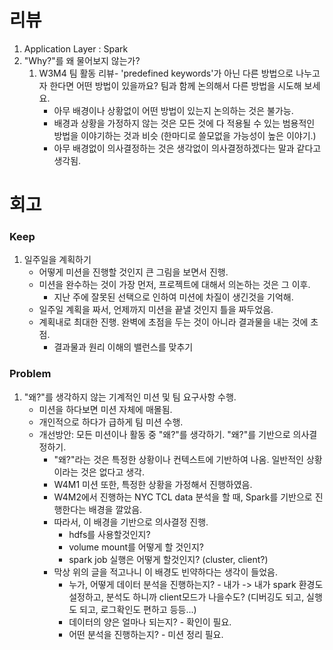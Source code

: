 # 리뷰
1. Application Layer : Spark
2. "Why?"를 왜 물어보지 않는가?
    1. W3M4 팀 활동 리뷰- 'predefined keywords'가 아닌 다른 방법으로 나누고자 한다면 어떤 방법이 있을까요? 팀과 함께 논의해서 다른 방법을 시도해 보세요.
        - 아무 배경이나 상황없이 어떤 방법이 있는지 논의하는 것은 불가능.
        - 배경과 상황을 가정하지 않는 것은 모든 것에 다 적용될 수 있는 범용적인 방법을 이야기하는 것과 비슷 (한마디로 쓸모없을 가능성이 높은 이야기.)
        - 아무 배경없이 의사결정하는 것은 생각없이 의사결정하겠다는 말과 같다고 생각됨.

# 회고
### Keep
1. 일주일을 계획하기
    - 어떻게 미션을 진행할 것인지 큰 그림을 보면서 진행.
    - 미션을 완수하는 것이 가장 먼저, 프로젝트에 대해서 의논하는 것은 그 이후.
        - 지난 주에 잘못된 선택으로 인하여 미션에 차질이 생긴것을 기억해.
    - 일주일 계획을 짜서, 언제까지 미션을 끝낼 것인지 틀을 짜두었음. 
    - 계획내로 최대한 진행. 완벽에 초점을 두는 것이 아니라 결과물을 내는 것에 초점.
        - 결과물과 원리 이해의 밸런스를 맞추기

### Problem
1. "왜?"를 생각하지 않는 기계적인 미션 및 팀 요구사항 수행.
    - 미션을 하다보면 미션 자체에 매몰됨. 
    - 개인적으로 하다가 급하게 팀 미션 수행.
    - 개선방안: 모든 미션이나 활동 중 "왜?"를 생각하기. "왜?"를 기반으로 의사결정하기.
        - "왜?"라는 것은 특정한 상황이나 컨텍스트에 기반하여 나옴. 일반적인 상황이라는 것은 없다고 생각.
        - W4M1 미션 또한, 특정한 상황을 가정해서 진행하였음.
        - W4M2에서 진행하는 NYC TCL data 분석을 할 때, Spark를 기반으로 진행한다는 배경을 깔았음.
        - 따라서, 이 배경을 기반으로 의사결정 진행.
            - hdfs를 사용할것인지?
            - volume mount를 어떻게 할 것인지?
            - spark job 실행은 어떻게 할것인지? (cluster, client?)
        - 막상 위의 글을 적고나니 이 배경도 빈약하다는 생각이 들었음.
            - 누가, 어떻게 데이터 분석을 진행하는지? - 내가 -> 내가 spark 환경도 설정하고, 분석도 하니까 client모드가 나을수도? (디버깅도 되고, 실행도 되고, 로그확인도 편하고 등등...)
            - 데이터의 양은 얼마나 되는지? - 확인이 필요.
            - 어떤 분석을 진행하는지? - 미션 정리 필요.
        


    